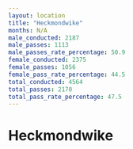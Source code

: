 ```yaml
---
layout: location
title: "Heckmondwike"
months: N/A
male_conducted: 2187
male_passes: 1113
male_passes_rate_percentage: 50.9
female_conducted: 2375
female_passes: 1056
female_pass_rate_percentage: 44.5
total_conducted: 4564
total_passes: 2170
total_pass_rate_percentage: 47.5
---
```


# Heckmondwike
